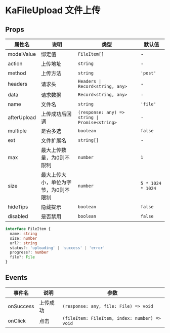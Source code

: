 # KaFileUpload 文件上传

## Props

| 属性名      | 说明                                  | 类型                                           | 默认值            |
| ----------- | ------------------------------------- | ---------------------------------------------- | ----------------- |
| modelValue  | 绑定值                                | `FileItem[]`                                     | -                 |
| action      | 上传地址                              | `string`                                       | -                 |
| method      | 上传方法                              | `string`                                       | `'post'`          |
| headers     | 请求头                                | `Headers \| Record<string, any>`               | -                 |
| data        | 请求数据                              | `Record<string, any>`                          | -                 |
| name        | 文件名                                | `string`                                       | `'file'`          |
| afterUpload | 上传成功后回调                        | `(response: any) => string \| Promise<string>` | -                 |
| multiple    | 是否多选                              | `boolean`                                      | `false`           |
| ext         | 文件扩展名                            | `string[]`                                     | -                 |
| max         | 最大上传数量，为0则不限制             | `number`                                       | `1`               |
| size        | 最大上传大小，单位为字节，为0则不限制 | `number`                                       | `5 * 1024 * 1024` |
| hideTips    | 隐藏提示                              | `boolean`                                      | `false`           |
| disabled    | 是否禁用                              | `boolean`                                      | `false`           |

```ts
interface FileItem {
  name: string
  size: number
  url?: string
  status?: 'uploading' | 'success' | 'error'
  progress?: number
  file?: File
}
```

## Events

| 事件名    | 说明     | 参数                                          |
| --------- | -------- | --------------------------------------------- |
| onSuccess | 上传成功 | `(response: any, file: File) => void`         |
| onClick   | 点击     | `(fileItem: FileItem, index: number) => void` |
